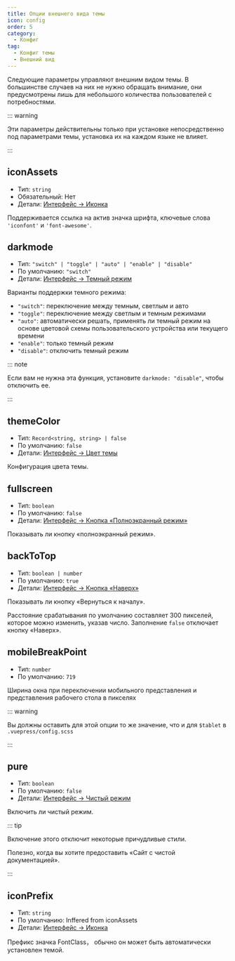 ```yaml
---
title: Опции внешнего вида темы
icon: config
order: 5
category:
  - Конфиг
tag:
  - Конфиг темы
  - Внешний вид
---
```


Следующие параметры управляют внешним видом темы. В большинстве случаев на них не нужно обращать внимание, они предусмотрены лишь для небольшого количества пользователей с потребностями.

<!-- more -->

::: warning

Эти параметры действительны только при установке непосредственно под параметрами темы, установка их на каждом языке не влияет.

:::

## iconAssets <Badge text="Только root" type="warning" />

- Тип: `string`
- Обязательный: Нет
- Детали: [Интерфейс → Иконка](../../guide/interface/icon.md)

Поддерживается ссылка на актив значка шрифта, ключевые слова `'iconfont'` и `'font-awesome'`.

## darkmode <Badge text="Включено по умолчанию" /> <Badge text="Только root" type="warning" />

- Тип: `"switch" | "toggle" | "auto" | "enable" | "disable"`
- По умолчанию: `"switch"`
- Детали: [Интерфейс → Темный режим](../../guide/interface/darkmode.md)

Варианты поддержки темного режима:

- `"switch"`: переключение между темным, светлым и авто
- `"toggle"`: переключение между светлым и темным режимами
- `"auto"`: автоматически решать, применять ли темный режим на основе цветовой схемы пользовательского устройства или текущего времени
- `"enable"`: только темный режим
- `"disable"`: отключить темный режим

::: note

Если вам не нужна эта функция, установите `darkmode: "disable"`, чтобы отключить ее.

:::

## themeColor <Badge text="Только root" type="warning" />

- Тип: `Record<string, string> | false`
- По умолчанию: `false`
- Детали: [Интерфейс → Цвет темы](../../guide/interface/theme-color.md)

Конфигурация цвета темы.

## fullscreen <Badge text="Только root" type="warning" />

- Тип: `boolean`
- По умолчанию: `false`
- Детали: [Интерфейс → Кнопка «Полноэкранный режим»](../../guide/interface/others.md#fullscreen-button)

Показывать ли кнопку «полноэкранный режим».

## backToTop <Badge text="Только root" type="warning" />

- Тип: `boolean | number`
- По умолчанию: `true`
- Детали: [Интерфейс → Кнопка «Наверх»](../../guide/interface/others.md#back-to-top-button)

Показывать ли кнопку «Вернуться к началу».

Расстояние срабатывания по умолчанию составляет 300 пикселей, которое можно изменить, указав число. Заполнение `false` отключает кнопку «Наверх».

## mobileBreakPoint <Badge text="Только root" type="warning" />

- Тип: `number`
- По умолчанию: `719`

Ширина окна при переключении мобильного представления и представления рабочего стола в пикселях

::: warning

Вы должны оставить для этой опции то же значение, что и для `$tablet` в `.vuepress/config.scss`

:::

## pure <Badge text="Только root" type="warning" />

- Тип: `boolean`
- По умолчанию: `false`
- Детали: [Интерфейс → Чистый режим](../../guide/interface/pure.md)

Включить ли чистый режим.

::: tip

Включение этого отключит некоторые причудливые стили.

Полезно, когда вы хотите предоставить «Сайт с чистой документацией».

:::

## iconPrefix <Badge text="Только root" type="warning" />

- Тип: `string`
- По умолчанию: Inffered from iconAssets
- Детали: [Интерфейс → Иконка](../../guide/interface/icon.md)

Префикс значка FontClass， обычно он может быть автоматически установлен темой.
